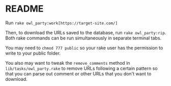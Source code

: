 # README

Run `rake owl_party:work[https://target-site.com/]`

Then, to download the URLs saved to the database, run `rake owl_party:rip`. Both rake commands can be run simultaneously in separate terminal tabs.

You may need to `chmod 777 public` so your rake user has the permission to write to your public folder.

You also may want to tweak the `remove_comments` method in `lib/tasks/owl_party.rake` to remove URLs following a certain pattern so that you can parse out comment or other URLs that you don't want to download.